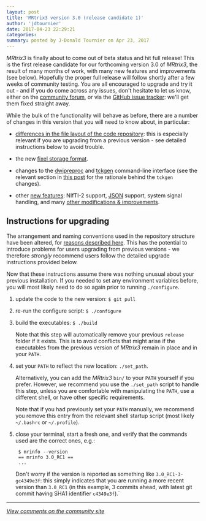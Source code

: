 ```yaml
---
layout: post
title: 'MRtrix3 version 3.0 (release candidate 1)'
author: 'jdtournier'
date: 2017-04-23 22:29:21
categories:
summary: posted by J-Donald Tournier on Apr 23, 2017
---
```

_MRtrix3_ is finally about to come out of beta status and hit full release!  This is the first release candidate for our forthcoming version 3.0 of _MRtrix3_, the result of many months of work, with many new features and improvements (see below). Hopefully the proper full release will follow shortly after a few weeks of community testing. You are all encouraged to upgrade and try it out - and if you do come across any issues, don't hesitate to let us know, either on the [community forum](http://community.mrtrix.org), or via the [GitHub issue tracker](https://github.com/MRtrix3/mrtrix3/issues): we'll get them fixed straight away.

While the bulk of the functionality will behave as before, there are a number of changes in this version that you will need to know about, in particular:

- [differences in the file layout of the code repository](http://community.mrtrix.org/t/mrtrix3-version-3-0-release-candidate-1/851/2): this is especially relevant if
  you are upgrading from a previous version - see detailed instructions below to avoid trouble.

- the new [fixel storage format](http://community.mrtrix.org/t/mrtrix3-version-3-0-release-candidate-1/851/3).

- changes to the [dwipreproc](http://mrtrix.readthedocs.io/en/3.0_rc1/reference/scripts/dwipreproc.html) and [tckgen](http://mrtrix.readthedocs.io/en/latest/reference/commands/tckgen.html) command-line interface (see the relevant section in [this post](http://community.mrtrix.org/t/mrtrix3-version-3-0-release-candidate-1/851/5) for the rationale behind the `tckgen` changes). 

- other [new features](http://community.mrtrix.org/t/mrtrix3-version-3-0-release-candidate-1/851/4): NIfTI-2 support, [JSON](http://www.json.org/) support, system signal handling, and many [other modifications & improvements](http://community.mrtrix.org/t/mrtrix3-version-3-0-release-candidate-1/851/5). 


## Instructions for upgrading

The arrangement and naming conventions used in the repository structure have been altered, for [reasons described here](http://community.mrtrix.org/t/mrtrix3-version-3-0-release-candidate-1/851/2). This has the potential to introduce problems for users upgrading from previous versions - we therefore _strongly_ recommend users follow the detailed upgrade instructions provided below. 

Now that these instructions assume there was nothing unusual about your previous installation. If you needed to set any environment variables before, you will most likely need to do so again prior to running `./configure`.

1. update the code to the new version: `$ git pull`

2. re-run the configure script: `$ ./configure`

3. build the executables: `$ ./build`

     Note that this step will automatically remove your previous `release` folder if it exists.  This is to avoid conflicts that might arise if the executables from the previous version of _MRtrix3_ remain in place and in your `PATH`. 

4. set your `PATH` to reflect the new location: `./set_path`. 

    Alternatively, you can add the _MRtrix3_ `bin/` to your `PATH` yourself if you prefer. However, we recommend you use the `./set_path` script to handle this step, unless you are comfortable with manipulating the `PATH`, use a different shell, or have other specific requirements.

    Note that if you had previously set your `PATH` manually, we recommend you remove this entry from the relevant shell startup script (most likely `~/.bashrc` or `~/.profile`). 

5. close your terminal, start a fresh one, and verify that the commands used
   are the correct ones, e.g.:
    
        $ mrinfo --version
        == mrinfo 3.0_RC1 ==
        ...
 
    Don't worry if the version is reported as something like `3.0_RC1-3-gc4349e3f`: this simply indicates that you are running a more recent version than `3.0_RC1` (in this example, 3 commits ahead, with latest git commit having SHA1 identifier `c4349e3f`).`

---

*[View comments on the community site](https://community.mrtrix.org/t/851)*

            